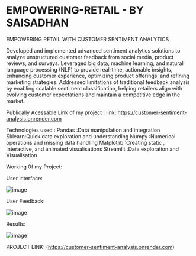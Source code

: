 # EMPOWERING-RETAIL - BY SAISADHAN
EMPOWERING RETAIL WITH  CUSTOMER SENTIMENT ANALYTICS 

Developed and implemented advanced sentiment analytics solutions to analyze unstructured customer feedback from social media, product reviews, and surveys. Leveraged big data, machine learning, and natural language processing (NLP) to provide real-time, actionable insights, enhancing customer experience, optimizing product offerings, and refining marketing strategies. Addressed limitations of traditional feedback analysis by enabling scalable sentiment classification, helping retailers align with evolving customer expectations and maintain a competitive edge in the market.

Publically Acessable Link of my project :
link: https://customer-sentiment-analysis.onrender.com

Technologies used :
Pandas :Data manipulation and integration 
Sklearn:Quick data exploration and understanding 
Numpy :Numerical operations and missing data handling 
Matplotlib :Creating static , interactive, and animated visualisations 
Streamlit :Data exploration and Visualisation

Working 0f my Project:

User interface:

![image](https://github.com/user-attachments/assets/30c23552-0129-4002-92e4-9aeb50b2c589)

User Feedback:

![image](https://github.com/user-attachments/assets/f277d3b3-8fcb-416d-8e3e-86a8d0329cc6)

Results:

![image](https://github.com/user-attachments/assets/e9b0b5cc-d002-470f-b85a-eda27e782797)

PROJECT LINK:
(https://customer-sentiment-analysis.onrender.com)
